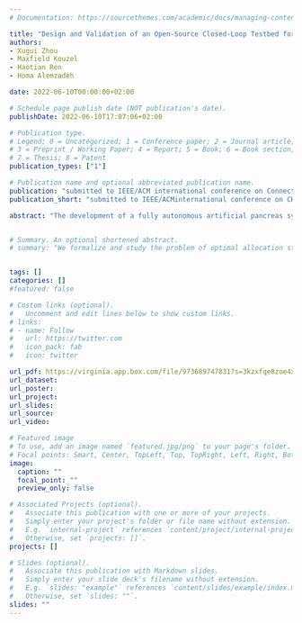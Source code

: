```yaml
---
# Documentation: https://sourcethemes.com/academic/docs/managing-content/

title: "Design and Validation of an Open-Source Closed-Loop Testbed for Artificial Pancreas Systems"
authors: 
- Xugui Zhou
- Maxfield Kouzel
- Haotian Ren
- Homa Alemzadeh

date: 2022-06-10T00:00:00+02:00

# Schedule page publish date (NOT publication's date).
publishDate: 2022-06-10T17:07:06+02:00

# Publication type.
# Legend: 0 = Uncategorized; 1 = Conference paper; 2 = Journal article;
# 3 = Preprint / Working Paper; 4 = Report; 5 = Book; 6 = Book section;
# 7 = Thesis; 8 = Patent
publication_types: ["1"]

# Publication name and optional abbreviated publication name.
publication: "submitted to IEEE/ACM international conference on Connected Health: Applications, Systems and Engineering Technologies (CHASE)"
publication_short: "submitted to IEEE/ACMinternational conference on CHASE"

abstract: "The development of a fully autonomous artificial pancreas system (APS) to independently regulate the glucose levels of a patient with Type 1 diabetes has been a long-standing goal of diabetes research. A significant barrier to progress is the difficulty of testing new control algorithms and safety features, since clinical trials are time- and resource-intensive. To facilitate ease of validation, we propose an open-source APS testbed by integrating APS controllers with two state-of-the-art glucose simulators and a novel fault injection engine. The testbed is able to reproduce the blood glucose trajectories of real patients from a clinical trial conducted over six months. We evaluate the performance of two closed-loop control algorithms (OpenAPS and Basal Bolus) using the testbed and find that more advanced control algorithms are able to keep blood glucose in a safe region 93.49% and 79.46% of the time on average, compared with 66.18% of the time for the clinical trial. The fault injection engine simulates the real recalls and adverse events reported to the U.S. Food and Drug Administration (FDA) and demonstrates the resilience of the controller in hazardous conditions. We used the testbed to generate 2.5 years of synthetic data representing 20 different patient profiles with realistic adverse event scenarios, which would have been expensive and risky to collect in a clinical trial. The proposed testbed is a valid tool that can be used by the research community to demonstrate the effectiveness of different control algorithms and safety features for APS."


# Summary. An optional shortened abstract.
# summary: "We formalize and study the problem of optimal allocation strategies for a (perfect) vaccine in the infinite-dimensional SIS model."


tags: []
categories: []
#featured: false

# Custom links (optional).
#   Uncomment and edit lines below to show custom links.
# links:
# - name: Follow
#   url: https://twitter.com
#   icon_pack: fab
#   icon: twitter

url_pdf: https://virginia.app.box.com/file/973689747831?s=3kzxfqe8zoe4xyles2vxsto5ybdyj8dr
url_dataset:
url_poster:
url_project:
url_slides:
url_source:
url_video:

# Featured image
# To use, add an image named `featured.jpg/png` to your page's folder. 
# Focal points: Smart, Center, TopLeft, Top, TopRight, Left, Right, BottomLeft, Bottom, BottomRight.
image:
  caption: ""
  focal_point: ""
  preview_only: false

# Associated Projects (optional).
#   Associate this publication with one or more of your projects.
#   Simply enter your project's folder or file name without extension.
#   E.g. `internal-project` references `content/project/internal-project/index.md`.
#   Otherwise, set `projects: []`.
projects: []

# Slides (optional).
#   Associate this publication with Markdown slides.
#   Simply enter your slide deck's filename without extension.
#   E.g. `slides: "example"` references `content/slides/example/index.md`.
#   Otherwise, set `slides: ""`.
slides: ""
---
```

